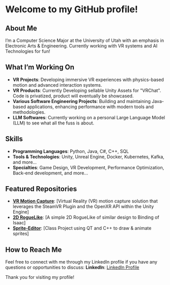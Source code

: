 # Welcome to my GitHub profile!

## About Me

I’m a Computer Science Major at the University of Utah with an emphasis in Electronic Arts & Engineering. Currently working with VR systems and AI Technologies for fun!

## What I’m Working On

- **VR Projects**: Developing immersive VR experiences with physics-based motion and advanced interaction systems.
- **VR Products**: Currently Developing sellable Unity Assets for "VRChat". Code is privatized, product will eventually be showcased.
- **Various Software Engineering Projects**: Building and maintaining Java-based applications, enhancing performance with modern tools and methodologies.
- **LLM Softwares**: Currently working on a personal Large Language Model (LLM) to see what all the fuss is about.

## Skills

- **Programming Languages**: Python, Java, C#, C++, SQL
- **Tools & Technologies**: Unity, Unreal Engine, Docker, Kubernetes, Kafka, and more...
- **Specialties**: Game Design, VR Development, Performance Optimization, Back-end development, and more...

## Featured Repositories

- [**VR Motion Capture**](https://github.com/sniperclub01/Bones-In-Motion): [Virtual Reality (VR) motion capture solution that leverages the SteamVR Plugin and the OpenXR API within the Unity Engine]
- [**2D RogueLike**](https://github.com/sniperclub01/Around-The-Bend): [A simple 2D RogueLike of similar design to Binding of Isaac]
- [**Sprite-Editor**](https://github.com/sniperclub01/Sprite-Editor): [Class Project using QT and C++ to draw & animate sprites]

## How to Reach Me

Feel free to connect with me through my LinkedIn profile if you have any questions or opportunities to discuss:
**LinkedIn**: [LinkedIn Profile](https://www.linkedin.com/in/caydenjensen)

Thank you for visiting my profile!
